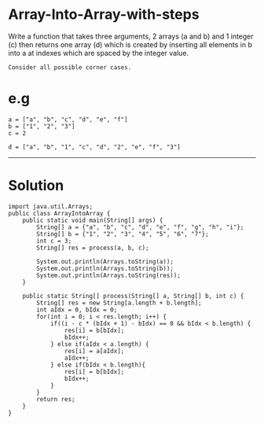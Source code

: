 # Array-Into-Array-with-steps
Write a function that takes three arguments, 2 arrays (a and b) and 1 integer (c) then returns one array (d) which is created by inserting all elements in b into a at indexes which are spaced by the integer value.

    Consider all possible corner cases.
# e.g

    a = ["a", "b", "c", "d", "e", "f"]
    b = ["1", "2", "3"]
    c = 2

    d = ["a", "b", "1", "c", "d", "2", "e", "f", "3"]
    
    
----------------------------------------------------------------------------------------------------
    
    
# Solution

    import java.util.Arrays;
    public class ArrayIntoArray {
        public static void main(String[] args) {
            String[] a = {"a", "b", "c", "d", "e", "f", "g", "h", "i"};
            String[] b = {"1", "2", "3", "4", "5", "6", "7"};
            int c = 3;
            String[] res = process(a, b, c);

            System.out.println(Arrays.toString(a));
            System.out.println(Arrays.toString(b));
            System.out.println(Arrays.toString(res));
        }

        public static String[] process(String[] a, String[] b, int c) {
            String[] res = new String[a.length + b.length];
            int aIdx = 0, bIdx = 0;
            for(int i = 0; i < res.length; i++) {
                if((i - c * (bIdx + 1) - bIdx) == 0 && bIdx < b.length) {
                    res[i] = b[bIdx];
                    bIdx++;
                } else if(aIdx < a.length) {
                    res[i] = a[aIdx];
                    aIdx++;
                } else if(bIdx < b.length){
                    res[i] = b[bIdx];
                    bIdx++;
                }
            }
            return res;
        }
    }
